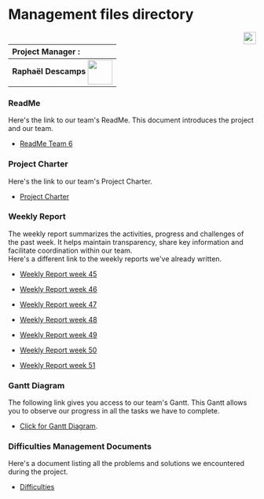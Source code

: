 # Management files directory 

[<img src="https://www.presse-citron.net/app/uploads/2020/06/linkedin-logo.jpg"  width="25px" align=right>](https://www.linkedin.com/in/rapha%C3%ABl-descamps-201112293)


| Project Manager :        |
| :-------------- |
| **Raphaël Descamps** <img src="https://ca.slack-edge.com/T019N8PRR7W-U05TNB290FJ-abc72bbf0d47-512" width="50px" align=center> |

### ReadMe 

Here's the link to our team's ReadMe. This document introduces the project and our team. 

* [ReadMe Team 6](../README.md)

### Project Charter

Here's the link to our team's Project Charter.

* [Project Charter](https://docs.google.com/spreadsheets/d/1TsUUccu2tHIzaquExrp2YchRUE8ImAT6fgPyLSOc3GU/edit?usp=sharing)

### Weekly Report 

The weekly report summarizes the activities, progress and challenges of the past week. It helps maintain transparency, share key information and facilitate coordination within our team.<br>
Here's a different link to the weekly reports we've already written.

* [Weekly Report week 45](../weeklyreport/weeklyreport45.md)

* [Weekly Report week 46](../weeklyreport/weeklyreport46.md)

* [Weekly Report week 47](../weeklyreport/weeklyreport47.md)

* [Weekly Report week 48](../weeklyreport/weeklyreport48.md)

* [Weekly Report week 49](../weeklyreport/weeklyreport49.md)

* [Weekly Report week 50](../weeklyreport/weeklyreport50.md)

* [Weekly Report week 51](../weeklyreport/weeklyreport51.md)

### Gantt Diagram

The following link gives you access to our team's Gantt. This Gantt allows you to observe our progress in all the tasks we have to complete. 

* [Click for Gantt Diagram](https://docs.google.com/spreadsheets/d/14zmxl0TTvft6xD5HXRiZPvcDN_OqEZXFPyNOz_zGEo0/edit?usp=sharing/).

### Difficulties Management Documents

Here's a document listing all the problems and solutions we encountered during the project. 

* [Difficulties](../Management/DifficultiesDocumentManagement.md)

